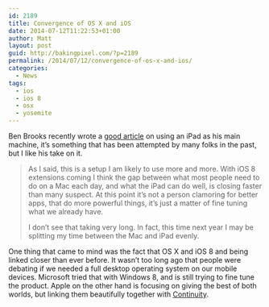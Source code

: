 ```yaml
---
id: 2189
title: Convergence of OS X and iOS
date: 2014-07-12T11:22:53+01:00
author: Matt
layout: post
guid: http://bakingpixel.com/?p=2189
permalink: /2014/07/12/convergence-of-os-x-and-ios/
categories:
  - News
tags:
  - ios
  - ios 8
  - osx
  - yosemite
---
```

Ben Brooks recently wrote a [good article](https://brooksreview.net/2014/07/sweet-sweet-ipad/) on using an iPad as his main machine, it&#8217;s something that has been attempted by many folks in the past, but I like his take on it.

> As I said, this is a setup I am likely to use more and more. With iOS 8 extensions coming I think the gap between what most people need to do on a Mac each day, and what the iPad can do well, is closing faster than many suspect. At this point it’s not a person clamoring for better apps, that do more powerful things, it’s just a matter of fine tuning what we already have.
> 
> I don’t see that taking very long. In fact, this time next year I may be splitting my time between the Mac and iPad evenly. 

One thing that came to mind was the fact that OS X and iOS 8 and being linked closer than ever before. It wasn&#8217;t too long ago that people were debating if we needed a full desktop operating system on our mobile devices. Microsoft tried that with Windows 8, and is still trying to fine tune the product. Apple on the other hand is focusing on giving the best of both worlds, but linking them beautifully together with [Continuity](https://www.apple.com/ios/ios8/continuity/).